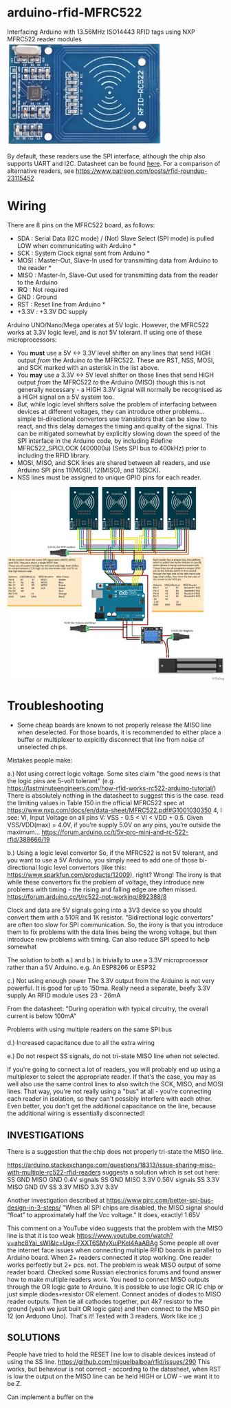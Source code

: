 # arduino-rfid-MFRC522
Interfacing Arduino with 13.56MHz ISO14443 RFID tags using NXP MFRC522 reader modules
![MFRC522 module](https://raw.githubusercontent.com/playfultechnology/arduino-rfid-MFRC522/master/documentation/MFRC522.jpg)

By default, these readers use the SPI interface, although the chip also supports UART and I2C. Datasheet can be found <a href="https://www.nxp.com/docs/en/data-sheet/MFRC522.pdf
">here</a>. For a comparison of alternative readers, see https://www.patreon.com/posts/rfid-roundup-23115452

# Wiring
There are 8 pins on the MFRC522 board, as follows:
- SDA : Serial Data (I2C mode) / (Not) Slave Select (SPI mode) is pulled LOW when communicating with Arduino *  
- SCK : System Clock signal sent from Arduino *
- MOSI : Master-Out, Slave-In used for transmitting data from Arduino to the reader *
- MISO : Master-In, Slave-Out used for transmitting data from the reader to the Arduino
- IRQ : Not required
- GND : Ground
- RST : Reset line from Arduino *
- +3.3V : +3.3V DC supply 

Arduino UNO/Nano/Mega operates at 5V logic. However, the MFRC522 works at 3.3V logic level, and is not 5V tolerant. If using one of these microprocessors:
- You **must** use a 5V <-> 3.3V level shifter on any lines that send HIGH output *from* the Arduino *to* the MFRC522. These are RST, NSS, MOSI, and SCK marked with an asterisk in the list above.
- You **may** use a 3.3V <-> 5V level shifter on those lines that send HIGH output *from* the MFRC522 *to* the Arduino (MISO) though this is not generally necessary - a HIGH 3.3V signal will normally be recognised as a HIGH signal on a 5V system too.
- *But*, while logic level shifters solve the problem of interfacing between devices at different voltages, they can introduce other problems... simple bi-directional convertors use transistors that can be slow to react, and this delay damages the timing and quality of the signal. This can be mitigated somewhat by explicitly slowing down the speed of the SPI interface in the Arduino code, by including #define MFRC522_SPICLOCK (400000u)	(Sets SPI bus to 400kHz) prior to including the RFID library.
- MOSI, MISO, and SCK lines are shared between all readers, and use Arduino SPI pins 11(MOSI), 12(MISO), and 13(SCK). 
- NSS lines must be assigned to unique GPIO pins for each reader.

![MFRC522 to Arduino using SPI](https://raw.githubusercontent.com/playfultechnology/arduino-rfid-MFRC522/master/documentation/MFRC522_bb.jpg)

# Troubleshooting
- Some cheap boards are known to not properly release the MISO line when deselected. For those boards, it is recommended to either place a buffer or multiplexer to expicitly disconnect that line from noise of unselected chips.

Mistakes people make:

a.) Not using correct logic voltage.
Some sites claim "the good news is that the logic pins are 5-volt tolerant"  (e.g. https://lastminuteengineers.com/how-rfid-works-rc522-arduino-tutorial/) 
There is absolutely nothing in the datasheet to suggest this is the case.
read the limiting values in Table 150 in the official MFRC522 spec at https://www.nxp.com/docs/en/data-sheet/MFRC522.pdf#G1001030350 4, I see:
VI, Input Voltage on all pins V: VSS - 0.5 < VI < VDD + 0.5.
Given VSS/VDD(max) = 4.0V, if you’re supply 5.0V on any pins, you’re outside the maximum…
https://forum.arduino.cc/t/5v-pro-mini-and-rc-522-rfid/388666/19

b.) Using a logic level convertor
So, if the MFRC522 is not 5V tolerant, and you want to use a 5V Arduino, you simply need to add one of those bi-directional
logic level convertors (like this: https://www.sparkfun.com/products/12009), right?
Wrong!
The irony is that while these convertors fix the problem of voltage, they introduce new problems with timing - the rising and falling edge are often missed. 
https://forum.arduino.cc/t/rc522-not-working/892388/8

Clock and data are 5V signals going into a 3V3 device so you should convert them with a 510R and 1K resistor.
 "Bidirectional logic convertors" are often too slow for SPI communication. So, the irony is that you introduce
 them to fix problems with the data lines being the wrong voltage, but then introduce new problems with timing.
Can also reduce SPI speed to help somewhat

The solution to both a.) and b.) is trivially to use a 3.3V microprocessor rather than a 5V Arduino. e.g. An ESP8266 or ESP32

c.) Not using enough power
The 3.3V output from the Arduino is not very powerful. It is good for up to 150ma. Really need a separate, beefy 3.3V supply
An RFID module uses 23 - 26mA

From the datasheet:
"During operation with typical circuitry, the overall current is below 100mA"



Problems with using multiple readers on the same SPI bus

d.) Increased capacitance due to all the extra wiring

e.) Do not respect SS signals, do not tri-state MISO line when not selected.




If you're going to connect a lot of readers, you will probably end up using a multiplexer to select the appropriate reader.
If that's the case, you may as well also use the same control lines to also switch the SCK, MISO, and MOSI lines. 
That way, you're not really using a "bus" at all - you're connecting each reader in isolation, so they can't possibly interfere with each other. Even better, you don't get the additional capacitance on the line, because the additional wiring is essentially disconnected!



INVESTIGATIONS
---
There is a suggestion that the chip does not properly tri-state the MISO line.

https://arduino.stackexchange.com/questions/18313/issue-sharing-miso-with-multiple-rc522-rfid-readers
suggests a solution which is set out here:
SS GND   MISO GND  0.4V  signals
SS GND   MISO 3.3V  0.56V signals
SS 3.3V MISO GND  0V
SS 3.3V MISO 3.3V  3.3V 

Another investigation described at https://www.pjrc.com/better-spi-bus-design-in-3-steps/
"When all SPI chips are disabled, the MISO signal should “float” to approximately half the Vcc voltage."
It does, exactly! 1.65V

This comment on a YouTube video suggests that the problem with the MISO line is that it is too weak
https://www.youtube.com/watch?v=ahc8Yai_sWI&lc=Ugx-FXXT6SMyXuiPKel4AaABAg
Some people all over the internet face issues when connecting multiple RFID boards in parallel to Arduino board. When 2+ readers connected it stop working. One reader works perfectly but 2+ pcs.  not. The problem is weak MISO output of some reader board. Checked some Russian electronics forums and found answer how to make multiple readers work. You need to connect MISO outputs through the OR logic gate to Arduino. It is possible to use logic OR IC chip or just simple diodes+resistor OR element. Connect anodes of diodes to MISO reader outputs. Then tie all cathodes together, put 4k7 resistor to the ground (yeah we just built OR logic gate) and then connect to the MISO pin 12 (on Arduono Uno). That's it! Tested with 3 readers. Work like ice ;)


SOLUTIONS
---
People have tried to hold the RESET line low to disable devices instead of using the SS line.
https://github.com/miguelbalboa/rfid/issues/290
This works, but behaviour is not correct - according to the datasheet, when RST is low the output on the MISO line can be held HIGH or LOW - we want it to be Z.

Can implement a buffer on the 

